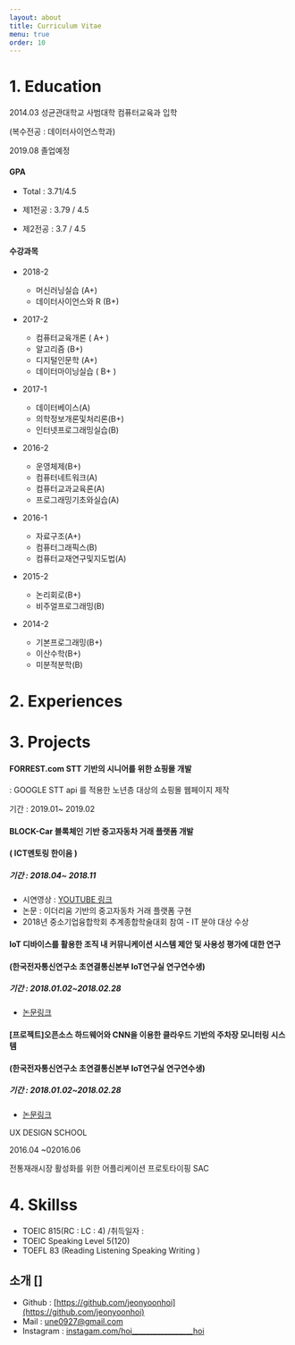 ```yaml
---
layout: about
title: Curriculum Vitae
menu: true
order: 10 
---
```




# 1. Education

2014.03 성균관대학교 사범대학 컴퓨터교육과 입학

(복수전공 : 데이터사이언스학과)

2019.08 졸업예정



#### GPA

- Total : 3.71/4.5

- 제1전공 : 3.79 / 4.5

- 제2전공 : 3.7 / 4.5



#### 수강과목

* 2018-2
  * 머신러닝실습 (A+)
  * 데이터사이언스와 R (B+)

* 2017-2
  * 컴퓨터교육개론 ( A+ )
  * 알고리즘 (B+)
  * 디지털인문학 (A+)
  * 데이터마이닝실습 ( B+ )

* 2017-1
  * 데이터베이스(A)
  * 의학정보개론및처리론(B+)
  * 인터넷프로그래밍실습(B)

* 2016-2

  * 운영체제(B+)
  * 컴퓨터네트워크(A)
  * 컴퓨터교과교육론(A)
  * 프로그래밍기초와실습(A)

* 2016-1

  * 자료구조(A+)
  * 컴퓨터그래픽스(B)
  * 컴퓨터교재연구및지도법(A)

* 2015-2
  * 논리회로(B+)
  * 비주얼프로그래밍(B)

* 2014-2

  * 기본프로그래밍(B+)
  * 이산수학(B+)
  * 미분적분학(B)


# 2. Experiences



# 3. Projects



#### **FORREST.com** STT 기반의 시니어를 위한 쇼핑몰 개발

: GOOGLE STT api 를 적용한 노년층 대상의 쇼핑몰 웹페이지 제작

기간 :  2019.01~ 2019.02







#### **BLOCK-Car** 블록체인 기반 중고자동차 거래 플랫폼 개발

#### ( ICT멘토링 한이음 )

##### 기간 : 2018.04~ 2018.11

* 시연영상 : [YOUTUBE 링크](https://youtu.be/1nhJT7w0Ktg)
* 논문 : 이더리움 기반의 중고자동차 거래 플랫폼 구현
* 2018년 중소기업융합학회 추계종합학술대회 참여 - IT 분야 대상 수상 



#### **IoT 디바이스를 활용한 조직 내 커뮤니케이션 시스템 제안 및 사용성 평가에 대한 연구** 

#### (한국전자통신연구소 초연결통신본부 IoT연구실 연구연수생)

##### 기간 : 2018.01.02~2018.02.28

- [논문링크](https://edas.info/showPaper.php?m=157044123)





#### **[프로젝트]오픈소스 하드웨어와 CNN을 이용한 클라우드 기반의 주차장 모니터링 시스템**   

#### (한국전자통신연구소 초연결통신본부 IoT연구실 연구연수생)

##### 기간 : 2018.01.02~2018.02.28

- [논문링크](https://edas.info/showPaper.php?m=1570441970)





UX DESIGN SCHOOL 

2016.04 ~02016.06

전통재래시장 활성화를 위한 어플리케이션 프로토타이핑 SAC



# 4. Skillss



* TOEIC 815(RC : LC : 4) /취득일자 : 
* TOEIC Speaking Level 5(120)
* TOEFL 83 (Reading Listening Speaking Writing )





## 소개 []

- Github : [https://github.com/jeonyoonhoi](https://github.com/jeonyoonhoi)
- Mail : une0927@gmail.com
- Instagram : [instagam.com/hoi_________________hoi](https://instagram.com/hoi_________________hoi)



